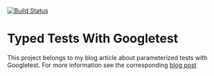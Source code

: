 [![Build Status](https://dev.azure.com/thomassedlmair/ParameterizedTests_gtest/_apis/build/status/ThoSe1990.ParameterizedTests_gtest?branchName=main)](https://dev.azure.com/thomassedlmair/ParameterizedTests_gtest/_build/latest?definitionId=9&branchName=main)

# Typed Tests With Googletest

This project belongs to my blog article about parameterized tests with Googletest. For more information see the corresponding [blog post](https://www.codingwiththomas.com/blog/typed-tests-for-interfaces-with-googletest)
